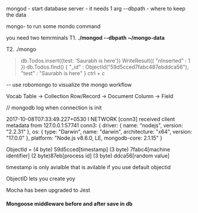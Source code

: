 mongod - start database server - it needs 1 arg --dbpath - where to keep the data

mongo-  to run some mondo command

you need two temrminals
T1. **./mongod --dbpath ~/mongo-data**

T2. ./mongo 
> db.Todos.insert({test: 'Saurabh is here'})
WriteResult({ "nInserted" : 1 })
> db.Todos.find()
{ "_id" : ObjectId("59d5cced7fabc487ebddca56"), "test" : "Saurabh is here" }
ctrl + c

-- use robomongo to visualize the mongo workflow

Vocab
Table -> Collection
Row/Record -> Document
Column -> Field

// mongodb log  when connection is init

2017-10-08T07:33:49.227+0530 I NETWORK  [conn3] received client metadata from 127.0.0.1:57741 conn3: { driver: { name: "nodejs", version: "2.2.31" }, os: { type: "Darwin", name: "darwin", architecture: "x64", version: "17.0.0" }, platform: "Node.js v8.6.0, LE, mongodb-core: 2.1.15" }


ObjectId = (4 byte) 59d5cced[timestamp]  (3 byte) 7fabc4[machine identifier]  (2 byte)87eb[process id] (3 byte) ddca56[random value]

timestamp is only avialble that is avilable if you use default objectid

ObjectID lets you create yoy

Mocha has been upgraded to Jest 


#### Mongoose middleware before and after save in db